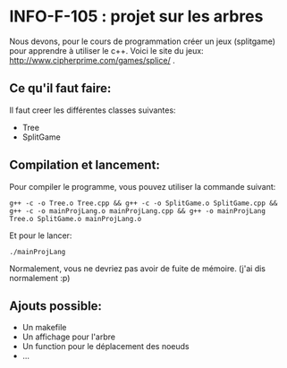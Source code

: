 INFO-F-105 : projet sur les arbres
==================================
Nous devons, pour le cours de programmation créer un jeux (splitgame) pour apprendre à utiliser le c++.
Voici le site du jeux: http://www.cipherprime.com/games/splice/ .

Ce qu'il faut faire:
--------------------
Il faut creer les différentes classes suivantes:
- Tree
- SplitGame

Compilation et lancement:
-------------------------
Pour compiler le programme, vous pouvez utiliser la commande suivant:

    g++ -c -o Tree.o Tree.cpp && g++ -c -o SplitGame.o SplitGame.cpp && g++ -c -o mainProjLang.o mainProjLang.cpp && g++ -o mainProjLang Tree.o SplitGame.o mainProjLang.o

Et pour le lancer:

    ./mainProjLang

Normalement, vous ne devriez pas avoir de fuite de mémoire. (j'ai dis normalement :p)

Ajouts possible:
----------------
- Un makefile
- Un affichage pour l'arbre
- Un function pour le déplacement des noeuds
- ...